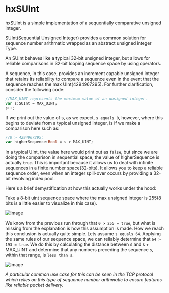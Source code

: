 # hxSUInt
hxSUInt is a simple implementation of a sequentially comparative unsigned integer.

SUInt(Sequential Unsigned Integer) provides a common solution for sequence number arithmatic wrapped as an abstract unsigned integer Type.

An SUInt behaves like a typical 32-bit unsigned integer, but allows for reliable comparisons in 32-bit looping sequence space by using operators. 

A sequence, in this case, provides an increment capable unsigned integer that retains its reliability to compare a sequence even in the event that the sequence reaches the max UInt(4294967295). For further clarification, consider the following code:

```hx
//MAX_UINT represents the maximum value of an unsigned integer.
var s:SUInt = MAX_UINT;
s++;
```

If we print out the value of s, as we expect, `s equals 0`, however, where this begins to deviate from a typical unsigned integer, is if we make a comparison here such as:

```hx
//0 > 4294967295;
var higherSequence:Bool = s > MAX_UINT;
```

In a typical UInt, the value here would print out as `false`, but since we are doing the comparison in sequential space, the value of higherSequence is actually `true`. This is important because it allows us to deal with infinite sequences in a finite number space(32-bits). It allows you to keep a reliable sequence order, even when an integer spill-over occurs by providing a 32-bit revolving index pool. 

Here's a brief demystification at how this actually works under the hood:

Take a 8-bit uint sequence space where the max unsigned integer is 255(8 bits is a little easier to visualize in this case).

![image](https://user-images.githubusercontent.com/26172437/163863420-1c571939-fec0-4a02-b729-e0f075fc2674.png)

We know from the previous run through that `0 > 255 = true`, but what is missing from the explanation is how this assumption is made. How we reach this conclusion is actually quite simple. Lets assume `s equals 64`. Applying the same rules of our sequence space, we can reliably determine that `64 > 193 = true`. We do this by calculating the distance between s and s + MAX_UINT and determine that any numbers preceding the sequence `s`, within that range, is `less than s`.

![image](https://user-images.githubusercontent.com/26172437/163866795-7953a5b2-b702-4f93-80eb-1ea1c0f876a9.png)

*A particular common use case for this can be seen in the TCP protocol which relies on this type of sequence number arithmatic to ensure features like reliable packet delivery.*

